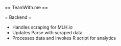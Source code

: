 == TeamWith.me ==

= Backend =

* Handles scraping for MLH.io
* Updates Parse with scraped data
* Processes data and invokes R script for analytics
